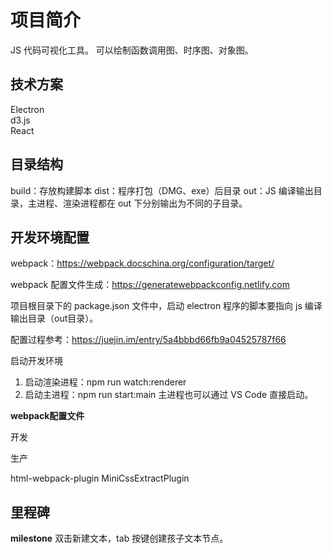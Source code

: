 # 项目简介

JS 代码可视化工具。
可以绘制函数调用图、时序图、对象图。

## 技术方案

Electron  
d3.js  
React  

## 目录结构

build：存放构建脚本
dist：程序打包（DMG、exe）后目录
out：JS 编译输出目录，主进程、渲染进程都在 out 下分别输出为不同的子目录。

## 开发环境配置

webpack：https://webpack.docschina.org/configuration/target/

webpack 配置文件生成：https://generatewebpackconfig.netlify.com

项目根目录下的 package.json 文件中，启动 electron 程序的脚本要指向 js 编译输出目录（out目录）。

配置过程参考：https://juejin.im/entry/5a4bbbd66fb9a04525787f66


启动开发环境

1. 启动渲染进程：npm run watch:renderer
1. 启动主进程：npm run start:main
主进程也可以通过 VS Code 直接启动。


__webpack配置文件__

开发


生产

html-webpack-plugin
MiniCssExtractPlugin

## 里程碑

**milestone** 双击新建文本，tab 按键创建孩子文本节点。
